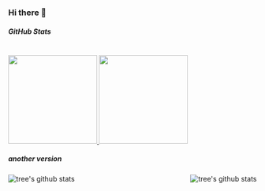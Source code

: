 ### Hi there 👋

<!--
**Abby-xu/Abby-xu** is a ✨ _special_ ✨ repository because its `README.md` (this file) appears on your GitHub profile.

Here are some ideas to get you started:

- 🔭 I’m currently working on ...
- 🌱 I’m currently learning ...
- 👯 I’m looking to collaborate on ...
- 🤔 I’m looking for help with ...
- 💬 Ask me about ...
- 📫 How to reach me: ...
- 😄 Pronouns: ...
- ⚡ Fun fact: ...
-->

##### GitHub Stats
<br/>

<a href="https://github.com/Abby-xu">
  <img height="180em" src="https://github-readme-stats.vercel.app/api?username=Abby-xu&theme=buefy&show_icons=true" />
  <img height="180em" src="https://github-readme-stats.vercel.app/api/top-langs/?username=Abby-xu&theme=buefy&layout=compact" />
</a>

<br/>


##### another version

<!-- ![](https://activity-graph.herokuapp.com/graph?username=wangrongding&theme=github) -->

<div align="center">
    <a href="https://github.com/littleTreeme">
        <img align="left" src="https://github-readme-stats.vercel.app/api?username=littleTreeme&show_icons=truee&include_all_commits=true&theme=onedark&hide=prs" alt="tree's github stats"/>
    </a>
    <a href="https://github.com/littleTreeme">
        <img align="right" src="https://github-readme-stats.vercel.app/api/top-langs/?username=littleTreeme&layout=compact&show_icons=truee&include_all_commits=true&theme=onedark&card_width=230" alt="tree's github stats"/>
    </a>
</div>
